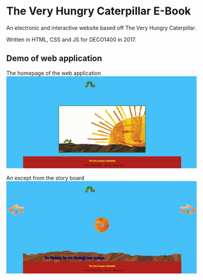 # The Very Hungry Caterpillar E-Book

An electronic and interactive website based off The Very Hungry Caterpillar. 

Written in HTML, CSS and JS for DECO1400 in 2017. 

## Demo of web application 
The homepage of the web application 
![](homepage.gif)

An except from the story board 
![](story-demo.gif)
